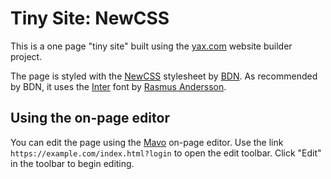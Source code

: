 # Tiny Site: NewCSS

This is a one page "tiny site" built using the [yax.com](https://yax.com/) website builder project.

The page is styled with the [NewCSS](https://newcss.net/) stylesheet by [BDN](https://about.bdn.sh/). As recommended by BDN, it uses the [Inter](https://rsms.me/inter/) font by [Rasmus Andersson](https://rsms.me/).

## Using the on-page editor

You can edit the page using the [Mavo](https://mavo.io/) on-page editor. Use the link `https://example.com/index.html?login` to open the edit toolbar. Click "Edit" in the toolbar to begin editing.
